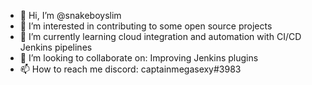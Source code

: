- 👋 Hi, I’m @snakeboyslim
- 👀 I’m interested in contributing to some open source projects
- 🌱 I’m currently learning cloud integration and automation with CI/CD Jenkins pipelines
- 💞️ I’m looking to collaborate on: Improving Jenkins plugins
- 📫 How to reach me discord: captainmegasexy#3983

<!---
snakeboyslim/snakeboyslim is a ✨ special ✨ repository because its `README.md` (this file) appears on your GitHub profile.
You can click the Preview link to take a look at your changes.
--->
